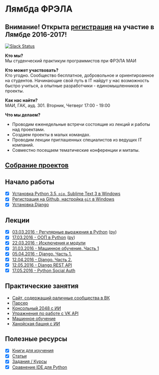 # Лямбда ФРЭЛА
## Внимание! Открыта [регистрация](http://goo.gl/forms/pi3uDebyKbWWYDYt1) на участие в Лямбде 2016-2017!
[![Slack Status](https://lambdafrelaslack.herokuapp.com/badge.svg)](https://lambdafrelaslack.herokuapp.com/)

__Кто мы?__  
Мы студенческий практикум программистов при ФРЭЛА МАИ

__Кто может участвовать?__  
Кто угодно. Сообщество бесплатное, добровольное и ориентироанное на студентов.
Начинающие свой путь в IT найдут у нас возможность быстро учиться, а опытные разработчики - единомышленников и проекты.

__Как нас найти?__  
МАИ, ГАК, ауд. 301. 
Вторник, Четверг 
17:00 - 19:00

__Что мы делаем?__  
- Проводим еженедельные встречи состоящие из лекций и работы над проектами.
- Создаем проекты в малых командах.
- Проводим лекции приглашенных специалистов из ведущих IT компаний.
- Совместно посещаем тематические конференции и митапы.

## [Собрание проектов](https://github.com/lambda-frela/lambda-help/issues/4)

## Начало работы
- [X] [Установка Python 3.5, `pip`, Sublime Text 3 в Windows](help/python.md)
- [X] [Регистрация на Github, настройка `git` в Windows](help/git.md)
- [X] [Установка Django](help/django.md)

## Лекции
- [X] [03.03.2016 - Регулярные выражения в Python](lectures/2016-03-03/) ([py](lectures/2016-03-03/2016-03-03.py))
- [X] [17.03.2016 - ООП в Python](lectures/2016-03-17/
) ([py](lectures/2016-03-17/2016-03-17.py))
- [X] [22.03.2016 - Исключения и модули](lectures/2016-03-22/)
- [X] [31.03.2016 - Машинное обучение. Часть 1](lectures/2016-03-31/)
- [X] [05.04.2016 - Django. Часть 1.](lectures/2016-04-05)
- [X] [12.04.2016 - Django. Часть 2.](lectures/2016-04-12)
- [X] [12.05.2016 - Django REST API](lectures/2016-05-12)
- [X] [17.05.2016 - Python Social Auth](lectures/2016-05-17)

## Практические занятия
- [Сайт, содержащий раличные сообщества в ВК](https://github.com/lambda-frela/mai-student-life)
- [Парсер](https://github.com/lambda-frela/parser)
- [Консольный 2048 с ИИ](https://github.com/lambda-frela/term2048_ai)
- [Упражнения по работе с VK API](https://github.com/lambda-frela/vk_api_exercise)
- [Машинное обучение](https://github.com/lambda-frela/data_analysis)
- [Ханойская башня с ИИ](https://github.com/lambda-frela/Tower_of_Hanoi_in_Term_AI)

## Полезные ресурсы
- [X] [Книги для изучения](help/books.md)
- [X] [Статьи](help/articles.md)
- [X] [Задания / Курсы](help/tasks.md)
- [X] [Сравнение IDE для Python](help/ide.md)
